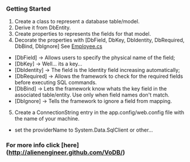 ### Getting Started
1. Create a class to represent a database table/model.
2. Derive it from DbEntity.
3. Create properties to represents the fields for that model.
4. Decorate the properties with [DbField, DbKey, DbIdentity, DbRequired, DbBind, DbIgnore] See [Employee.cs](https://github.com/AlienEngineer/VoDB/blob/master/VODB.Tests/Models/Northwind/Employee.cs)
 * [DbField]    -> Allows users to specify the physical name of the field;
 * [DbKey]		 -> Well... its a key...
 * [DbIdentity] -> The field is the Identity field increasing automatically;
 * [DbRequired] -> Allows the framework to check for the required fields before executing SQL commands.
 * [DbBind] -> Lets the framework know whats the key field in the associated table/entity. Use only when field names don't match.
 * [DbIgnore] -> Tells the framework to ignore a field from mapping.
5. Create a ConnectionString entry in the app.config/web.config file with the name of your machine.
 * set the providerName to System.Data.SqlClient or other...

### For more info click [here] (http://alienengineer.github.com/VoDB/)
